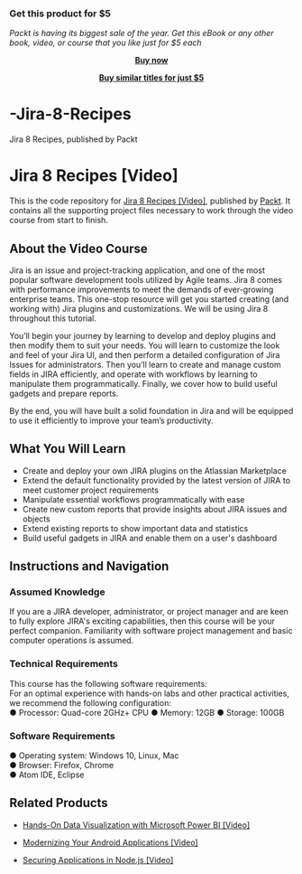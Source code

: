 
### Get this product for $5

<i>Packt is having its biggest sale of the year. Get this eBook or any other book, video, or course that you like just for $5 each</i>


<b><p align='center'>[Buy now](https://packt.link/9781838980122)</p></b>


<b><p align='center'>[Buy similar titles for just $5](https://subscription.packtpub.com/search)</p></b>


# -Jira-8-Recipes
 Jira 8 Recipes, published by Packt
# Jira 8 Recipes [Video]
This is the code repository for [Jira 8 Recipes [Video]](https://www.packtpub.com/business-other/jira-8-recipes-video), published by [Packt](https://www.packtpub.com/?utm_source=github). It contains all the supporting project files necessary to work through the video course from start to finish.
## About the Video Course
Jira is an issue and project-tracking application, and one of the most popular software development tools utilized by Agile teams. Jira 8 comes with performance improvements to meet the demands of ever-growing enterprise teams. This one-stop resource will get you started creating (and working with) Jira plugins and customizations. We will be using Jira 8 throughout this tutorial.

You’ll begin your journey by learning to develop and deploy plugins and then modify them to suit your needs. You will learn to customize the look and feel of your Jira UI, and then perform a detailed configuration of Jira Issues for administrators. Then you’ll learn to create and manage custom fields in JIRA efficiently, and operate with workflows by learning to manipulate them programmatically. Finally, we cover how to build useful gadgets and prepare reports.

By the end, you will have built a solid foundation in Jira and will be equipped to use it efficiently to improve your team’s productivity.

<H2>What You Will Learn</H2>
<DIV class=book-info-will-learn-text>
<UL>
<LI> Create and deploy your own JIRA plugins on the Atlassian Marketplace
<LI> Extend the default functionality provided by the latest version of JIRA to meet customer project requirements
<LI> Manipulate essential workflows programmatically with ease
<LI> Create new custom reports that provide insights about JIRA issues and objects
<LI> Extend existing reports to show important data and statistics
<LI> Build useful gadgets in JIRA and enable them on a user's dashboard
</LI></UL></DIV>

## Instructions and Navigation
### Assumed Knowledge
If you are a JIRA developer, administrator, or project manager and are keen to fully explore JIRA's exciting capabilities, then this course will be your perfect companion.
Familiarity with software project management and basic computer operations is assumed.
### Technical Requirements
This course has the following software requirements:<br/>
For an optimal experience with hands-on labs and other practical activities, we recommend the following configuration:</br>
●	Processor: Quad-core 2GHz+ CPU
●	Memory: 12GB
●	Storage: 100GB

### Software Requirements </br>
●	Operating system: Windows 10, Linux, Mac </br>
●	Browser: Firefox, Chrome </br>
●	Atom IDE, Eclipse </br>


## Related Products
* [Hands-On Data Visualization with Microsoft Power BI [Video]](https://www.packtpub.com/big-data-and-business-intelligence/hands-data-visualization-microsoft-power-bi-video?utm_source=github&utm_medium=repository&utm_campaign=9781789805185)

* [Modernizing Your Android Applications [Video]](https://www.packtpub.com/application-development/modernizing-your-android-applications-video?utm_source=github&utm_medium=repository&utm_campaign=9781789950502)

* [Securing Applications in Node.js [Video]](https://www.packtpub.com/web-development/securing-applications-nodejs-video?utm_source=github&utm_medium=repository&utm_campaign=9781789136791)

